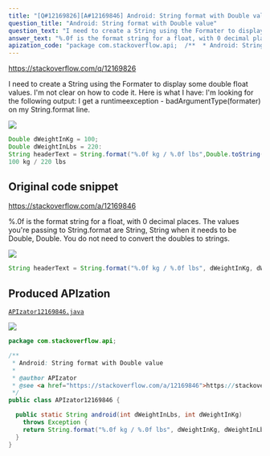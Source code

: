 ```yaml
---
title: "[Q#12169826][A#12169846] Android: String format with Double value"
question_title: "Android: String format with Double value"
question_text: "I need to create a String using the Formater to display some double float values.  I'm not clear on how to code it.  Here is what I have: I'm looking for the following output: I get a runtimeexception - badArgumentType(formater) on my String.format line."
answer_text: "%.0f is the format string for a float, with 0 decimal places. The values you're passing to String.format are String, String when it needs to be Double, Double. You do not need to convert the doubles to strings."
apization_code: "package com.stackoverflow.api;  /**  * Android: String format with Double value  *  * @author APIzator  * @see <a href=\"https://stackoverflow.com/a/12169846\">https://stackoverflow.com/a/12169846</a>  */ public class APIzator12169846 {    public static String android(int dWeightInLbs, int dWeightInKg)     throws Exception {     return String.format(\"%.0f kg / %.0f lbs\", dWeightInKg, dWeightInLbs);   } }"
---
```


https://stackoverflow.com/q/12169826

I need to create a String using the Formater to display some double float values.  I&#x27;m not clear on how to code it.  Here is what I have:
I&#x27;m looking for the following output:
I get a runtimeexception - badArgumentType(formater) on my String.format line.


<div class="code-logo"><img src="/stackoverflow.png" /></div>

```java
Double dWeightInKg = 100;
Double dWeightInLbs = 220:
String headerText = String.format("%.0f kg / %.0f lbs",Double.toString(dWeightInKg) , Double.toString(dWeightInLbs));
100 kg / 220 lbs
```


## Original code snippet

https://stackoverflow.com/a/12169846

%.0f is the format string for a float, with 0 decimal places.
The values you&#x27;re passing to String.format are String, String when it needs to be Double, Double.
You do not need to convert the doubles to strings.

<div class="code-logo"><img src="/stackoverflow.png" /></div>

```java
String headerText = String.format("%.0f kg / %.0f lbs", dWeightInKg, dWeightInLbs);
```

## Produced APIzation

[`APIzator12169846.java`](https://github.com/blind-papers/apization-temp-data/raw/main/search/APIzator12169846.java)

<div class="code-logo"><img src="/apizator.png" /></div>

```java
package com.stackoverflow.api;

/**
 * Android: String format with Double value
 *
 * @author APIzator
 * @see <a href="https://stackoverflow.com/a/12169846">https://stackoverflow.com/a/12169846</a>
 */
public class APIzator12169846 {

  public static String android(int dWeightInLbs, int dWeightInKg)
    throws Exception {
    return String.format("%.0f kg / %.0f lbs", dWeightInKg, dWeightInLbs);
  }
}

```
